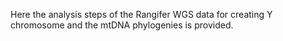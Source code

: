 Here the analysis steps of the Rangifer WGS data for creating Y chromosome and the mtDNA phylogenies is provided.
